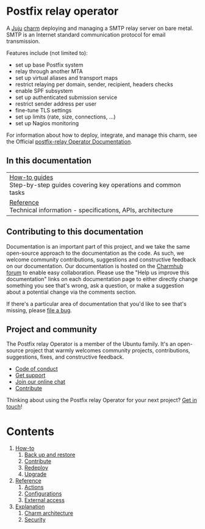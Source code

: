 # Postfix relay operator

A [Juju](https://juju.is/) [charm](https://documentation.ubuntu.com/juju/3.6/reference/charm/)
deploying and managing a SMTP relay server on bare metal. SMTP
is an Internet standard communication protocol for email transmission.

Features include (not limited to):
- set up base Postfix system
- relay through another MTA
- set up virtual aliases and transport maps
- restrict relaying per domain, sender, recipient, headers checks
- enable SPF subsystem
- set up authenticated submission service
- restrict sender address per user
- fine-tune TLS settings
- set up limits (rate, size, connections, ...)
- set up Nagios monitoring

For information about how to deploy, integrate, and manage this charm, see the Official [postfix-relay Operator Documentation](https://charmhub.io/postfix-relay/docs).

## In this documentation

| | |
|--|--|
| [How-to guides](https://charmhub.io/postfix-relay/docs/how-to-contribute) </br> Step-by-step guides covering key operations and common tasks | 
| [Reference](https://charmhub.io/postfix-relay/docs/reference-actions) </br> Technical information - specifications, APIs, architecture | 

## Contributing to this documentation

Documentation is an important part of this project, and we take the same open-source approach to the documentation as the code. As such, we welcome community contributions, suggestions and constructive feedback on our documentation. Our documentation is hosted on the [Charmhub forum](https://discourse.charmhub.io/tag/postfix-relay) to enable easy collaboration. Please use the "Help us improve this documentation" links on each documentation page to either directly change something you see that's wrong, ask a question, or make a suggestion about a potential change via the comments section.

If there's a particular area of documentation that you'd like to see that's missing, please [file a bug](https://github.com/canonical/postfix-relay-operator/issues).

## Project and community

The Postfix relay Operator is a member of the Ubuntu family. It's an open-source project that warmly welcomes community projects, contributions, suggestions, fixes, and constructive feedback.

- [Code of conduct](https://ubuntu.com/community/code-of-conduct)
- [Get support](https://discourse.charmhub.io/)
- [Join our online chat](https://matrix.to/#/#charmhub-charmdev:ubuntu.com)
- [Contribute](https://github.com/canonical/postfix-relay-operator/blob/main/CONTRIBUTING.md)

Thinking about using the Postfix relay Operator for your next project? [Get in touch](https://matrix.to/#/#charmhub-charmdev:ubuntu.com)!

# Contents 

1. [How-to](how-to)
   1. [Back up and restore](how-to/backup-restore.md)
   1. [Contribute](how-to/contribute.md)
   1. [Redeploy](how-to/redeploy.md)
   1. [Upgrade](how-to/upgrade.md)
1. [Reference](reference)
   1. [Actions](reference/actions.md)
   1. [Configurations](reference/configurations.md)
   1. [External access](reference/external_access.md)
1. [Explanation](explanation)
   1. [Charm architecture](explanation/charm-architecture.md)
   1. [Security](explanation/security.md) 